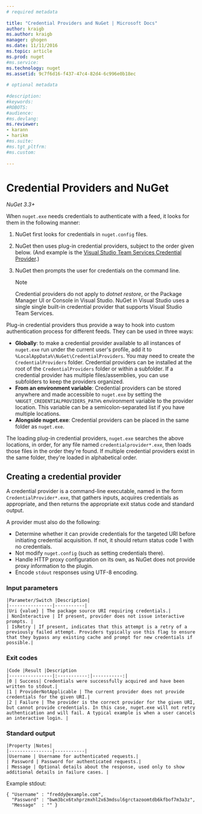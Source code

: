 ```yaml
--- 
# required metadata 
 
title: "Credential Providers and NuGet | Microsoft Docs" 
author: kraigb 
ms.author: kraigb 
manager: ghogen 
ms.date: 11/11/2016 
ms.topic: article 
ms.prod: nuget 
#ms.service: 
ms.technology: nuget 
ms.assetid: 9c7f6d16-f437-47c4-82d4-6c996e0b18ec 
 
# optional metadata 
 
#description: 
#keywords: 
#ROBOTS: 
#audience: 
#ms.devlang: 
ms.reviewer:  
- karann 
- harikm 
#ms.suite:  
#ms.tgt_pltfrm: 
#ms.custom: 
 
--- 
```



# Credential Providers and NuGet

*NuGet 3.3+*

When `nuget.exe` needs credentials to authenticate with a feed, it looks for them in the following manner:

1. NuGet first looks for credentials in `nuget.config` files.
2. NuGet then uses plug-in credential providers, subject to the order given below. (And example is the [Visual Studio Team Services Credential Provider](https://www.visualstudio.com/en-us/docs/package/get-started/nuget/auth#vsts-credential-provider).)
3. NuGet then prompts the user for credentials on the command line.


	> [!NOTE]
	> Credential providers do not apply to <em>dotnet restore</em>, or the Package Manager UI or Console in Visual Studio. NuGet in Visual Studio uses a single single built-in credential provider that supports Visual Studio Team Services.


Plug-in credential providers thus provide a way to hook into custom authentication process for different feeds. They can be used in three ways:

- **Globally**: to make a credential provider available to all instances of `nuget.exe` run under the current user's profile, add it to `%LocalAppData%\NuGet\CredentialProviders`. You may need to create the `CredentialProviders` folder. Credential providers can be installed at the root of the `CredentialProviders`  folder or within a subfolder. If a credential provider has multiple files/assemblies, you can use subfolders to keep the providers organized.
- **From an environment variable**: Credential providers can be stored anywhere and made accessible to `nuget.exe` by setting the `%NUGET_CREDENTIALPROVIDERS_PATH%` environment variable to the provider location. This variable can be a semicolon-separated list if you have multiple locations.
- **Alongside nuget.exe**: Credential providers can be placed in the same folder as `nuget.exe`.

The loading plug-in credential providers, `nuget.exe` searches the above locations, in order, for any file named `credentialprovider*.exe`, then loads those files in the order they're found. If multiple credential providers exist in the same folder, they're loaded in alphabetical order.


## Creating a credential provider

A credential provider is a command-line executable, named in the form `CredentialProvider*.exe`, that gathers inputs, acquires credentials as appropriate, and then returns the appropriate exit status code and standard output.

A provider must also do the following:

- Determine whether it can provide credentials for the targeted URI before initiating credential acquisition. If not, it should return status code 1 with no credentials.
- Not modify `nuget.config` (such as setting credentials there).
- Handle HTTP proxy configuration on its own, as NuGet does not provide proxy information to the plugin.
- Encode `stdout` responses using UTF-8 encoding.

### Input parameters


	|Parameter/Switch |Description|
	|----------------|-----------|
	|Uri {value} | The package source URI requiring credentials.|
	| NonInteractive | If present, provider does not issue interactive prompts. |
	| IsRetry | If present, indicates that this attempt is a retry of a previously failed attempt. Providers typically use this flag to ensure that they bypass any existing cache and prompt for new credentials if possible.|

### Exit codes

	|Code |Result |Description
	|----------------|:-----------:|-----------:|
	|0 | Success| Credentials were successfully acquired and have been written to stdout.|
	|1 | ProviderNotApplicable | The current provider does not provide credentials for the given URI.|
	|2 | Failure | The provider is the correct provider for the given URI, but cannot provide credentials. In this case, nuget.exe will not retry authentication and will fail. A typical example is when a user cancels an interactive login. |

### Standard output

	|Property |Notes|
	|----------------|-----------|
	|Username | Username for authenticated requests.|
	| Password | Password for authenticated requests.|
	| Message | Optional details about the response, used only to show additional details in failure cases. |

Example stdout:

    { "Username" : "freddy@example.com",
      "Password" : "bwm3bcx6txhprzmxhl2x63mdsul6grctazoomtdb6kfbof7m3a3z",
      "Message"  : "" }

